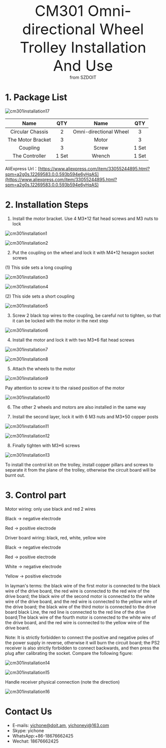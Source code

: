 <center> <font size=10> CM301 Omni-directional Wheel Trolley Installation And Use  </font></center>

<center> from SZDOIT </center>

 

# 1. Package List

![cm301installation17](cm301installation17.jpg)

|       Name        |  QTY  |          Name          |  QTY  |
| :---------------: | :---: | :--------------------: | :---: |
| Circular Chassis  |   2   | Omni-directional Wheel |   3   |
| The Motor Bracket |   3   |         Motor          |   3   |
|     Coupling      |   3   |         Screw          | 1 Set |
|  The Controller   | 1 Set |         Wrench         | 1 Set |

AliExpress Url：[https://www.aliexpress.com/item/33055244895.html?spm=a2g0s.12269583.0.0.593b594e6yHqAS](https://www.aliexpress.com/item/33055244895.html?spm=a2g0s.12269583.0.0.593b594e6yHqAS)

# 2. Installation Steps

1. Install the motor bracket. Use 4 M3*12 flat head screws and M3 nuts to lock

![cm301installation1](cm301installation1.jpg) 

![cm301installation2](cm301installation2.jpg) 

2. Put the coupling on the wheel and lock it with M4*12 hexagon socket screws

(1) This side sets a long coupling

![cm301installation3](cm301installation3.jpg)

![cm301installation4](cm301installation4.jpg) 

(2) This side sets a short coupling

![cm301installation5](cm301installation5.jpg) 

3. Screw 2 black top wires to the coupling, be careful not to tighten, so that it can be locked with the motor in the next step

![cm301installation6](cm301installation6.jpg) 

4. Install the motor and lock it with two M3*6 flat head screws

![cm301installation7](cm301installation7.jpg) 

![cm301installation8](cm301installation8.jpg) 

5. Attach the wheels to the motor

![cm301installation9](cm301installation9.jpg) 

Pay attention to screw it to the raised position of the motor

![cm301installation10](cm301installation10.jpg) 

6. The other 2 wheels and motors are also installed in the same way

7. Install the second layer, lock it with 6 M3 nuts and M3*50 copper posts

![cm301installation11](cm301installation11.jpg) 

![cm301installation12](cm301installation12.jpg) 

8. Finally tighten with M3*6 screws

![cm301installation13](cm301installation13.jpg) 

To install the control kit on the trolley, install copper pillars and screws to separate it from the plane of the trolley, otherwise the circuit board will be burnt out.

# 3. Control part

Motor wiring: only use black and red 2 wires

Black → negative electrode

Red → positive electrode

Driver board wiring: black, red, white, yellow wire

Black → negative electrode

Red → positive electrode

White → negative electrode

Yellow → positive electrode

In layman's terms: the black wire of the first motor is connected to the black wire of the drive board, the red wire is connected to the red wire of the drive board; the black wire of the second motor is connected to the white wire of the drive board, and the red wire is connected to the yellow wire of the drive board; the black wire of the third motor is connected to the drive board black Line, the red line is connected to the red line of the drive board;The black wire of the fourth motor is connected to the white wire of the drive board, and the red wire is connected to the yellow wire of the drive board.

Note: It is strictly forbidden to connect the positive and negative poles of the power supply in reverse, otherwise it will burn the circuit board; the PS2 receiver is also strictly forbidden to connect backwards, and then press the plug after calibrating the socket. Compare the following figure:

![cm301installation14](cm301installation14.jpg)

![cm301installation15](cm301installation15.jpg) 

 Handle receiver physical connection (note the direction)

![cm301installation16](cm301installation16.jpg) 

# Contact Us

- E-mails: [yichone@doit.am](mailto:yichone@doit.am), [yichoneyi@163.com](mailto:yichoneyi@163.com)
- Skype: yichone
- WhatsApp:+86-18676662425
- Wechat: 18676662425